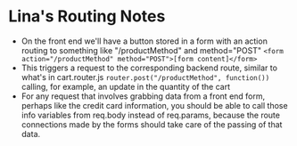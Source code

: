 # Lina's Routing Notes

- On the front end we'll have a button stored in a form with an action routing to something like "/productMethod" and method="POST"
`<form action="/productMethod" method="POST">[form content]</form>`
- This triggers a request to the corresponding backend route, similar to what's in cart.router.js `router.post("/productMethod", function())` calling, for example, an update in the quantity of the cart
- For any request that involves grabbing data from a front end form, perhaps like the credit card information, you should be able to call those info variables from req.body instead of req.params, because the route connections made by the forms should take care of the passing of that data. 
